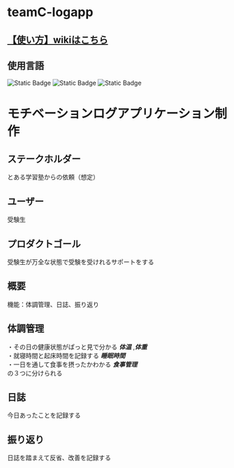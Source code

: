 # teamC-logapp   
## [【使い方】wikiはこちら](https://github.com/linkagef/teamC-logapp/wiki)
## 使用言語
![Static Badge](https://img.shields.io/badge/JavaScript-F7DF1E?style=for-the-badge&logo=javascript&logoColor=white&logoSize=auto)
![Static Badge](https://img.shields.io/badge/CSS-%23663399?style=for-the-badge&logo=css&logoColor=white&logoSize=auto)
![Static Badge](https://img.shields.io/badge/HTML-%23E34F26?style=for-the-badge&logo=html&logoColor=white&logoSize=auto)

# モチベーションログアプリケーション制作   

## ステークホルダー  
とある学習塾からの依頼（想定）   
   
## ユーザー  
受験生  
   
## プロダクトゴール  
受験生が万全な状態で受験を受けれるサポートをする  


## 概要
機能：体調管理、日誌、振り返り  

## 体調管理  
・その日の健康状態がぱっと見で分かる ***体温*** ,***体重***   
・就寝時間と起床時間を記録する ***睡眠時間***    
・一日を通して食事を摂ったかわかる ***食事管理***    
の３つに分けられる  

## 日誌  
今日あったことを記録する  

## 振り返り  
日誌を踏まえて反省、改善を記録する  
